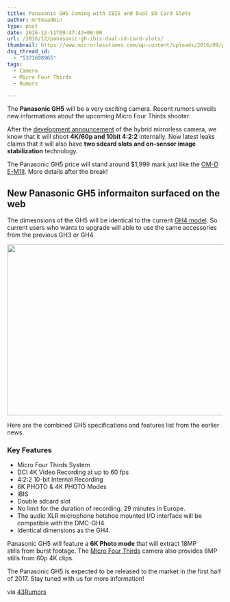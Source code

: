 ```yaml
---
title: Panasonic GH5 Coming with IBIS and Dual SD Card Slots
author: mrtmsadmin
type: post
date: 2016-12-11T09:47:43+00:00
url: /2016/12/panasonic-gh-ibis-dual-sd-card-slots/
thumbnail: https://www.mirrorlesstimes.com/wp-content/uploads/2016/09/panasonic-gh5-development.jpg
dsq_thread_id:
  - "5371698965"
tags:
  - Camera
  - Micro Four Thirds
  - Rumors

---
```

The **Panasonic GH5** will be a very exciting camera. Recent rumors unveils new informations about the upcoming Micro Four Thirds shooter.

After the [development announcement][1] of the hybrid mirrorless camera, we know that it will shoot **4K/60p and 10bit 4:2:2** internally. Now latest leaks claims that it will also have **two sdcard slots and on-sensor image stabilization** technology.

The Panasonic GH5 price will stand around $1,999 mark just like the <a href="http://amzn.to/2eS7NeC" target="_blank">OM-D E-M1II</a>. More details after the break!<!--more-->

## New Panasonic GH5 informaiton surfaced on the web

The dimesnsions of the GH5 will be identical to the current <a href="http://amzn.to/2gj04XG" target="_blank" rel="external nofollow">GH4 model</a>. So current users who wants to upgrade will able to use the same accessories from the previous GH3 or GH4.

[<img class="aligncenter size-full wp-image-729" src="https://i0.wp.com/www.mirrorlesstimes.com/wp-content/uploads/2016/11/panasonic-gh5-price.jpg?resize=600%2C400&#038;ssl=1" alt="" width="600" height="400" srcset="https://i0.wp.com/www.mirrorlesstimes.com/wp-content/uploads/2016/11/panasonic-gh5-price.jpg?w=950&ssl=1 950w, https://i0.wp.com/www.mirrorlesstimes.com/wp-content/uploads/2016/11/panasonic-gh5-price.jpg?resize=300%2C200&ssl=1 300w, https://i0.wp.com/www.mirrorlesstimes.com/wp-content/uploads/2016/11/panasonic-gh5-price.jpg?resize=768%2C512&ssl=1 768w" sizes="(max-width: 600px) 100vw, 600px" data-recalc-dims="1" />][2]

Here are the combined GH5 specifications and features list from the earlier news.

### Key Features

  * Micro Four Thirds System
  * DCI 4K Video Recording at up to 60 fps
  * 4:2:2 10-bit Internal Recording
  * 6K PHOTO & 4K PHOTO Modes
  * IBIS
  * Double sdcard slot
  * No limit for the duration of recording. 29 minutes in Europe.
  * The audio XLR microphone hotshoe mounted I/O interface will be compatible with the DMC-GH4.
  * Identical dimensions as the GH4.

Panasonic GH5 will feature a **6K Photo mode** that will extract 18MP stills from burst footage. The [Micro Four Thirds][3] camera also provides 8MP stills from 60p 4K clips.

The Panasonic GH5 is expected to be released to the market in the first half of 2017. Stay tuned with us for more information!

via <a title="" href="http://www.43rumors.com/ft5-additional-gh5-info/" target="_blank" rel="external nofollow">43Rumors</a>

 [1]: https://www.mirrorlesstimes.com/2016/09/panasonic-gh5-development/
 [2]: https://i0.wp.com/www.mirrorlesstimes.com/wp-content/uploads/2016/11/panasonic-gh5-price.jpg?ssl=1
 [3]: https://www.mirrorlesstimes.com/tags/micro-four-thirds/